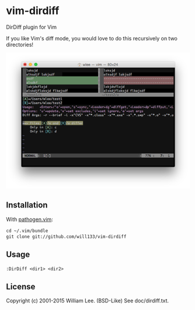 # vim-dirdiff

DirDiff plugin for Vim

If you like Vim's diff mode, you would love to do this recursively on two
directories!

![DirDiff Session](/screenshot.png?raw=true "DirDiff Session")

## Installation

With [pathogen.vim](https://github.com/tpope/vim-pathogen):

    cd ~/.vim/bundle
    git clone git://github.com/will133/vim-dirdiff

## Usage

    :DirDiff <dir1> <dir2>

## License

Copyright (c) 2001-2015 William Lee. (BSD-Like)  See doc/dirdiff.txt.
